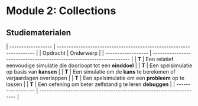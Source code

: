 # Module 2: Collections




## Studiematerialen

| ------------------ | -------------------------------------------------------------------- |
| Opdracht           | Onderwerp                                                            |
| ------------------ | -------------------------------------------------------------------- |
| **T**      | Een relatief eenvoudige simulatie die doorloopt tot een **einddoel** |
| **T**        | Een spelsimulatie op basis van **kansen**                            |
| **T**       | Een simulatie om de **kans** te berekenen of verjaardagen overlappen |
| **T**      | Een spelsimulatie om een **probleem** op te lossen                   |
| **T**      | Een oefening om beter zelfstandig te leren **debuggen**              |
| ------------------ | -------------------------------------------------------------------- |
